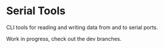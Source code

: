 # Serial Tools
CLI tools for reading and writing data from and to serial ports.

Work in progress, check out the dev branches.
